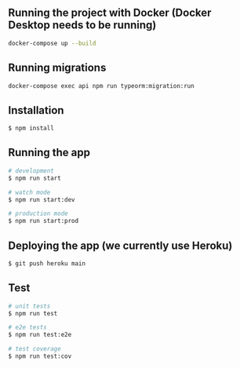 ## Running the project with Docker (Docker Desktop needs to be running)
```bash
docker-compose up --build
```

## Running migrations
```bash
docker-compose exec api npm run typeorm:migration:run
```

## Installation

```bash
$ npm install
```

## Running the app

```bash
# development
$ npm run start

# watch mode
$ npm run start:dev

# production mode
$ npm run start:prod
```

## Deploying the app (we currently use Heroku)
```bash
$ git push heroku main
```

## Test

```bash
# unit tests
$ npm run test

# e2e tests
$ npm run test:e2e

# test coverage
$ npm run test:cov
```


